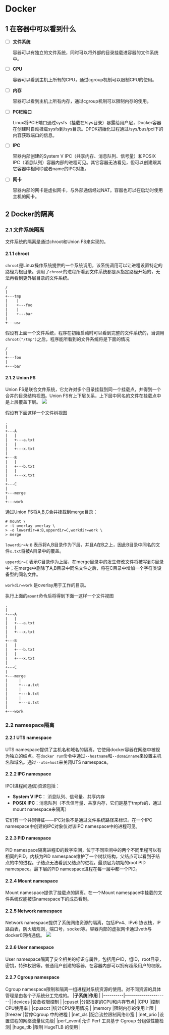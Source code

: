 # **Docker**

## **1 在容器中可以看到什么**
- [ ] **文件系统**

    容器可以有独立的文件系统，同时可以将外部的目录挂载进容器的文件系统中。

- [ ] **CPU**

    容器可以看到主机上所有的CPU，通过cgroup机制可以限制CPU的使用。

- [ ] **内存**

    容器可以看到主机上所有内存，通过cgroup机制可以限制内存的使用。

- [ ] **PCIE端口**

    Linux将PCIE端口通过sysfs（挂载在/sys目录）暴露给用户层，Docker容器在创建时自动挂载sysfs到/sys目录。DPDK初始化过程通过/sys/bus/pci下的内容获取端口的信息。

- [ ] **IPC**

    容器内部创建的System V IPC（共享内存、消息队列、信号量）和POSIX IPC（消息队列）容器内部的进程可见。其它容器无法看见，但可以创建跟其它容器中相同ID或者name的IPC对象。

- [ ] **网卡**

    容器内部的网卡是虚拟网卡，与外部通信经过NAT。容器也可以在启动时使用主机的网卡。

## **2 Docker的隔离**

### **2.1 文件系统隔离**
文件系统的隔离是通过chroot和Union FS来实现的。

#### **2.1.1 chroot**
`chroot`是Linux操作系统提供的一个系统调用，该系统调用可以让进程设置特定的路径为根目录。调用了`chroot`的进程所看到文件系统都是从指定路径开始的，无法再看到更外层目录的文件系统。
```
/
|
+---tmp
|    |
|    +---foo
|    |
|    +---bar
|
+---usr
```
假设有上面一个文件系统，程序在初始启动时可以看到完整的文件系统的，当调用`chroot("/tmp")`之后，程序能所看到的文件系统将是下面的情况
```
/
|
+---foo
|
+---bar
```
#### **2.1.2 Union FS**
Union FS是联合文件系统，它允许对多个目录挂载到同一个挂载点，并得到一个合并的目录结构视图。Union FS有上下层关系，上下层中同名的文件在挂载点中是上层覆盖下层。
![](assets/overlay_constructs.jpg)

假设有下面这样一个文件树视图

```
.
|
+---A
|   |
|   +---a.txt
|   |
|   +---x.txt
|
+---B
|   |
|   +---b.txt
|   |
|   +---x.txt
|
+---C
|
+---merge
|
+---work
```

通过Union FS将A,B,C合并挂载到merge目录：
```
# mount \
> -t overlay overlay \
> -o lowerdir=A:B,upperdir=C,workdir=work \
> merge
```
`lowerdir=A:B` 表示将A,B目录作为下层，并且A在B之上，因此B目录中同名的文件`x.txt`将被A目录中的覆盖。

`upperdir=C` 表示C目录作为上层，在merge目录中的发生修改文件将被写到C目录中；在merge中删除了A,B目录中同名文件之后，将在C目录中增加一个字符类设备型的同名文件。

`workdir=work` 是overlay用于工作的目录。

执行上面的`mount`命令后将得到下面一这样一个文件视图
```
.
|
+---A
|   |
|   +---a.txt
|   |
|   +---x.txt
|
+---B
|   |
|   +---b.txt
|   |
|   +---x.txt
|
+---C
|
+---merge
|     |
|     +---a.txt
|     |
|     +---b.txt
|     |
|     +---x.txt
|
+---work
```

### **2.2 namespace隔离**

#### **2.2.1 UTS namespace**
UTS namespace提供了主机名和域名的隔离，它使用docker容器在网络中被视为独立的结点。在`docker run`命令中通过`--hostname`和`--domainname`来设置主机名和域名。通过`--uts=host`来关闭UTS namespace。

#### **2.2.2 IPC namespace**
IPC(进程间通信)资源包括：
* **System V IPC**： 消息队列、信号量、共享内存
* **POSIX IPC**：消息队列（不含信号量、共享内存，它们是基于tmpfs的，通过mount namespace来隔离）

它们有一个共同特征——IPC对象不是通过文件系统路径来标识。在一个IPC namespace中创建的IPC对象仅对该IPC namespace中的进程可见。

#### **2.2.3 PID namespace**
PID namespace隔离进程ID的数字空间，位于不同空间中的两个不同里程可以有相同的PID。内核为PID namespace维护了一个树状结构，父结点可以看到子结点的中的进程。子结点无法看到父结点的进程。最顶层为初始的root PID namespace。最下层的PID namespace进程在每一层中都一个PID。

#### **2.2.4 Mount namespace**
Mount namespace提供了挂载点的隔离。在一个Mount namespace中挂载的文件系统仅能被该namespace下的成员看到。

#### **2.2.5 Network namespace**
Network namespace提供了系统网络资源的隔离，包括IPv4、IPv6 协议栈，IP 路由表，防火墙规则，端口号，socket等。容器内部的虚拟网卡通过veth与docker0网桥通信。
![](assets/docker-network.jfif)

#### **2.2.6 User namespace**
User namespace隔离了安全相关的标识与属性，包括用户ID，组ID，root目录，密钥，特殊权限等。普通用户创建的容器，在容器内部可以拥有超级用户的权限。

#### **2.2.7 Cgroup namespace**
Cgroup namespace限制和隔离一组进程对系统资源的使用。对不同资源的具体管理是由各个子系统分工完成的。
|**子系统**|**作用**             |
|----------|---------------------|
|devices   |设备权限控制          |
|cpuset    |分配指定的CPU和内存节点|
|CPU       |控制CPU使用率         |
|cpuacct   |统计CPU使用情况       |
|memory    |限制内存的使用上限    |
|freezer   |暂停Cgroup 中的进程   |
|net_cls   |配合流控限制网络带宽   |
|net_prio  |设置进程的网络流量优先级|
|perf_event|允许 Perf 工具基于 Cgroup 分组做性能检测|
|huge_tlb  |限制 HugeTLB 的使用   |